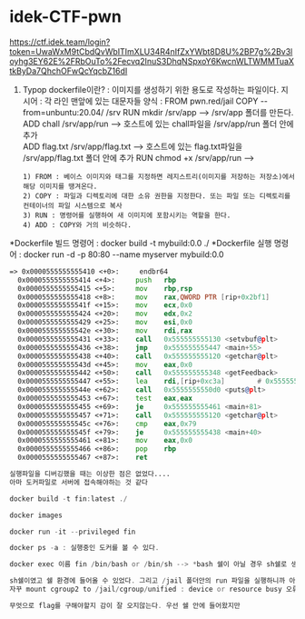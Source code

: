 # idek-CTF-pwn

https://ctf.idek.team/login?token=UwaWxM9tCbdQvWbITImXLU34R4nIfZxYWbt8D8U%2BP7g%2Bv3loyhg3EY62E%2FRbOuTo%2Fecvq2InuS3DhqNSpxoY6KwcnWLTWMMTuaXtkByDa7QhchOFwQcYqcbZ16dI


1) Typop
dockerfile이란? : 이미지를 생성하기 위한 용도로 작성하는 파일이다.
지시어 : 각 라인 맨앞에 있는 대문자들
양식 : FROM   pwn.red/jail
       COPY   --from=unbuntu:20.04/ /srv
       RUN    mkdir /srv/app                  --> /srv/app 폴더를 만든다.
       ADD    chall /srv/app/run              --> 호스트에 있는 chall파일을 /srv/app/run 폴더 안에 추가      
       ADD    flag.txt  /srv/app/flag.txt     --> 호스트에 있는 flag.txt파일을 /srv/app/flag.txt 폴더 안에 추가
       RUN    chmod +x /srv/app/run           --> 
       
       1) FROM : 베이스 이미지와 태그를 지정하면 레지스트리(이미지를 저장하는 저장소)에서 해당 이미지를 땡겨온다.
       2) COPY : 파일과 디렉토리에 대한 소유 권한을 지정한다. 또는 파일 또는 디렉토리를 컨테이너의 파일 시스템으로 복사
       3) RUN : 명령어를 실행하여 새 이미지에 포함시키는 역할을 한다.
       4) ADD : COPY와 거의 비슷하다.
       
       
 *Dockerfile 빌드 명령어 : docker build -t mybuild:0.0 ./
 *Dockerfile 실행 명령어 : docker run -d -p 80:80 --name myserver mybuild:0.0
 
 
 ```asm
 => 0x0000555555555410 <+0>:     endbr64 
   0x0000555555555414 <+4>:     push   rbp
   0x0000555555555415 <+5>:     mov    rbp,rsp
   0x0000555555555418 <+8>:     mov    rax,QWORD PTR [rip+0x2bf1]        # 0x555555558010 <stdout@@GLIBC_2.2.5>
   0x000055555555541f <+15>:    mov    ecx,0x0
   0x0000555555555424 <+20>:    mov    edx,0x2
   0x0000555555555429 <+25>:    mov    esi,0x0
   0x000055555555542e <+30>:    mov    rdi,rax
   0x0000555555555431 <+33>:    call   0x555555555130 <setvbuf@plt>
   0x0000555555555436 <+38>:    jmp    0x555555555447 <main+55>
   0x0000555555555438 <+40>:    call   0x555555555120 <getchar@plt>
   0x000055555555543d <+45>:    mov    eax,0x0
   0x0000555555555442 <+50>:    call   0x555555555348 <getFeedback>
   0x0000555555555447 <+55>:    lea    rdi,[rip+0xc3a]        # 0x555555556088
   0x000055555555544e <+62>:    call   0x5555555550d0 <puts@plt>
   0x0000555555555453 <+67>:    test   eax,eax
   0x0000555555555455 <+69>:    je     0x555555555461 <main+81>
   0x0000555555555457 <+71>:    call   0x555555555120 <getchar@plt>
   0x000055555555545c <+76>:    cmp    eax,0x79
   0x000055555555545f <+79>:    je     0x555555555438 <main+40>
   0x0000555555555461 <+81>:    mov    eax,0x0
   0x0000555555555466 <+86>:    pop    rbp
   0x0000555555555467 <+87>:    ret    

실행파일을 디버깅했을 때는 이상한 점은 없었다....
아마 도커파일로 서버에 접속해야하는 것 같다

docker build -t fin:latest ./ 

docker images

docker run -it --privileged fin

docker ps -a : 실행중인 도커를 볼 수 있다.

docker exec 이름 fin /bin/bash or /bin/sh --> *bash 쉘이 아닐 경우 sh쉘로 생각하고 명령어를 넣어보자

sh쉘이였고 쉘 환경에 들어올 수 있었다. 그리고 /jail 폴더안의 run 파일을 실행하니까 아래와 같은 에러 메시지가 뜬다.
자꾸 mount cgroup2 to /jail/cgroup/unified : device or resource busy 오류가 뜬다

무엇으로 flag를 구해야할지 감이 잘 오지않는다. 우선 쉘 안에 들어왔지만 
